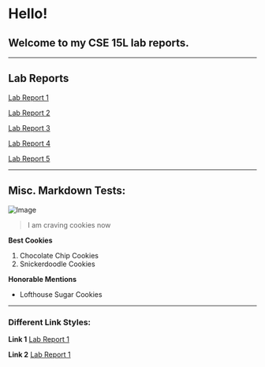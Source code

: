 # Hello!

## Welcome to my CSE 15L lab reports.
--- 

## Lab Reports

[Lab Report 1](https://Lillian-Ho.github.io/cse15l-lab-reports/lab-report-1-week-2.html)

[Lab Report 2](https://Lillian-Ho.github.io/cse15l-lab-reports/lab-report-2-week-4.html)

[Lab Report 3](https://Lillian-Ho.github.io/cse15l-lab-reports/lab-report-3-week-6.html)

[Lab Report 4](https://Lillian-Ho.github.io/cse15l-lab-reports/lab-report-4-week-8.html)

[Lab Report 5](https://Lillian-Ho.github.io/cse15l-lab-reports/lab-report-5-week-10.html)

---
## Misc. Markdown Tests: 

![Image](https://img.buzzfeed.com/thumbnailer-prod-us-east-1/video-api/assets/62298.jpg?output-format=auto&output-quality=auto&resize=200:*)
> I am craving cookies now 

**Best Cookies** 
1. Chocolate Chip Cookies
2. Snickerdoodle Cookies 

**Honorable Mentions**
* Lofthouse Sugar Cookies 

--- 
### Different Link Styles: 
**Link 1** 
[Lab Report 1](lab-report-1-week-2.html)

**Link 2**
[Lab Report 1](https://Lillian-Ho.github.io/cse15l-lab-reports/lab-report-1-week-2.html)

